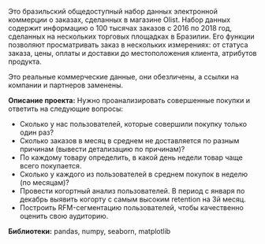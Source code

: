 Это бразильский общедоступный набор данных электронной коммерции о заказах, сделанных в магазине Olist. Набор данных содержит информацию о 100 тысячах заказов с 2016 по 2018 год, сделанных на нескольких торговых площадках в Бразилии. Его функции позволяют просматривать заказ в нескольких измерениях: от статуса заказа, цены, оплаты и доставки до местоположения клиента, атрибутов продукта.

Это реальные коммерческие данные, они обезличены, а ссылки на компании и партнеров заменены.

**Описание проекта:**
Нужно проанализировать совершенные покупки и ответить на следующие вопросы:
 - Сколько у нас пользователей, которые совершили покупку только один раз? 
 -  Сколько заказов в месяц в среднем не доставляется по разным причинам (вывести детализацию по причинам)?
 -  По каждому товару определить, в какой день недели товар чаще всего покупается. 
 -  Сколько у каждого из пользователей в среднем покупок в неделю (по месяцам)? 
 -  Провести когортный анализ пользователей. В период с января по декабрь выявить когорту с самым высоким retention на 3й месяц.
 -  Построить RFM-сегментацию пользователей, чтобы качественно оценить свою аудиторию.

**Библиотеки:** pandas, numpy, seaborn, matplotlib
